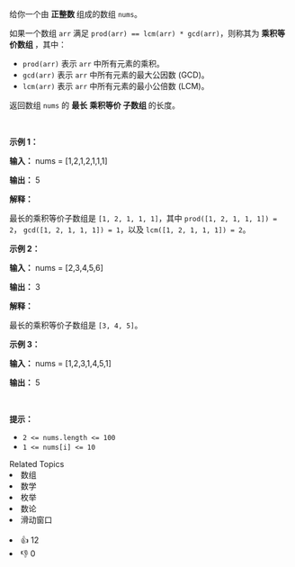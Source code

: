 <p>给你一个由&nbsp;<strong>正整数&nbsp;</strong>组成的数组 <code>nums</code>。</p>

<p>如果一个数组 <code>arr</code> 满足 <code>prod(arr) == lcm(arr) * gcd(arr)</code>，则称其为&nbsp;<strong>乘积等价数组&nbsp;</strong>，其中：</p>

<ul> 
 <li><code>prod(arr)</code> 表示 <code>arr</code> 中所有元素的乘积。</li> 
 <li><code>gcd(arr)</code> 表示 <code>arr</code> 中所有元素的最大公因数 (<span data-keyword="gcd-function">GCD</span>)。</li> 
 <li><code>lcm(arr)</code> 表示 <code>arr</code> 中所有元素的最小公倍数 (<span data-keyword="lcm-function">LCM</span>)。</li> 
</ul>

<p>返回数组 <code>nums</code> 的&nbsp;<strong>最长</strong> <strong>乘积等价 <span data-keyword="subarray-nonempty">子数组</span>&nbsp;</strong>的长度。</p>

<p>&nbsp;</p>

<p><strong class="example">示例 1：</strong></p>

<div class="example-block"> 
 <p><strong>输入：</strong> <span class="example-io">nums = [1,2,1,2,1,1,1]</span></p> 
</div>

<p><strong>输出：</strong> <span class="example-io">5</span></p>

<p><strong>解释：</strong>&nbsp;</p>

<p>最长的乘积等价子数组是 <code>[1, 2, 1, 1, 1]</code>，其中&nbsp;<code>prod([1, 2, 1, 1, 1]) = 2</code>，&nbsp;<code>gcd([1, 2, 1, 1, 1]) = 1</code>，以及&nbsp;<code>lcm([1, 2, 1, 1, 1]) = 2</code>。</p>

<p><strong class="example">示例 2：</strong></p>

<div class="example-block"> 
 <p><strong>输入：</strong> <span class="example-io">nums = [2,3,4,5,6]</span></p> 
</div>

<p><strong>输出：</strong> <span class="example-io">3</span></p>

<p><strong>解释：</strong>&nbsp;</p>

<p>最长的乘积等价子数组是 <code>[3, 4, 5]</code>。</p>

<p><strong class="example">示例 3：</strong></p>

<div class="example-block"> 
 <p><strong>输入：</strong> <span class="example-io">nums = [1,2,3,1,4,5,1]</span></p> 
</div>

<p><strong>输出：</strong> <span class="example-io">5</span></p>

<p>&nbsp;</p>

<p><strong>提示：</strong></p>

<ul> 
 <li><code>2 &lt;= nums.length &lt;= 100</code></li> 
 <li><code>1 &lt;= nums[i] &lt;= 10</code></li> 
</ul>

<div><div>Related Topics</div><div><li>数组</li><li>数学</li><li>枚举</li><li>数论</li><li>滑动窗口</li></div></div><br><div><li>👍 12</li><li>👎 0</li></div>